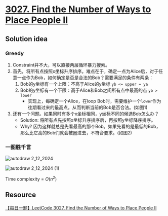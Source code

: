 # [3027. Find the Number of Ways to Place People II](https://leetcode.com/problems/find-the-number-of-ways-to-place-people-ii/description/)

## Solution idea
### Greedy
1. Constraint并不大，可以直接两层循环暴力搜索。
2. 首先，将所有点按照x坐标升序排序。难点在于，确定一点为Alice后，对于任意一点作为Bob，如何确定是否是合法的Bob？需要满足的条件有两条：
    1. Bob的y坐标有一个上限：不高于Alice的y坐标 `yb <= upper = ya`
    2. Bob的y坐标有一个下限：高于Alice和Bob之间所有点中最高的点 `yb > lower`
        * 实现上，每确定一个Alice，在loop Bob时，需要维护一个`lower`作为往期看过来的最高点。从而判断当前的Bob是否合法。(如图1)
3. 还有一个问题。如果同时有多个x坐标相同，y坐标不同的候选Bob怎么办？
    * Solution: 将所有点先按照x坐标升序排序后，再按照y坐标降序排序。
    * Why? 因为这样就总是先看最高的那个Bob。如果先看的是最低的Bob，那么比它高的Bob们就会被圈进去，不符合要求。(如图2)

### 一图胜千言
![autodraw 2_12_2024](https://github.com/szhou12/leetcode-go/assets/35708194/4afb36f6-6e9d-4091-9be3-1b810061baac)

![autodraw 2_12_2024 (1)](https://github.com/szhou12/leetcode-go/assets/35708194/3f91b57a-74aa-4cfc-a0a4-739fe7444422)


Time complexity = $O(n^2)$

## Resource
[【每日一题】LeetCode 3027. Find the Number of Ways to Place People II](https://www.youtube.com/watch?v=cZjZSfRXePU&ab_channel=HuifengGuan)
